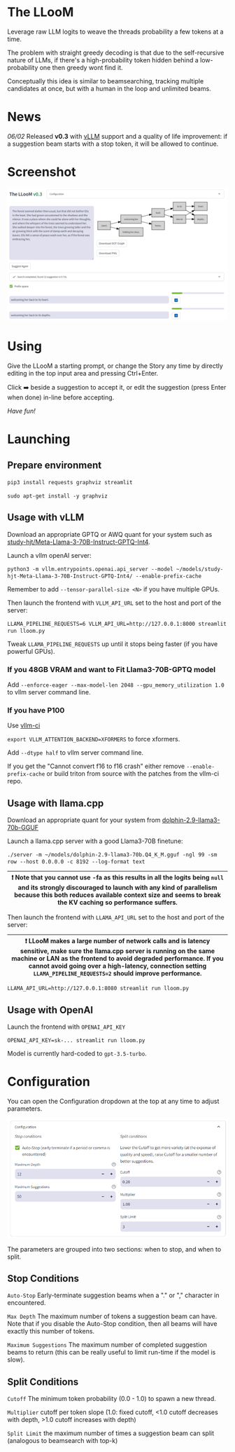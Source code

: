 # The LLooM

Leverage raw LLM logits to weave the threads probability a few tokens at a time.

The problem with straight greedy decoding is that due to the self-recursive nature of LLMs, if there's a high-probability token hidden behind a low-probability one then greedy wont find it.

Conceptually this idea is similar to beamsearching, tracking multiple candidates at once, but with a human in the loop and unlimited beams.

# News

*06/02* Released **v0.3** with [vLLM](https://github.com/vllm-project/vllm) support and a quality of life improvement: if a suggestion beam starts with a stop token, it will be allowed to continue.

# Screenshot

![LLooM Screenshot](screenshot.png "LLooM Screenshot")

# Using

Give the LLooM a starting prompt, or change the Story any time by directly editing in the top input area and pressing Ctrl+Enter.

Click ➡️ beside a suggestion to accept it, or edit the suggestion (press Enter when done) in-line before accepting.

*Have fun!*

# Launching

## Prepare environment

`pip3 install requests graphviz streamlit`

`sudo apt-get install -y graphviz`

## Usage with vLLM

Download an appropriate GPTQ or AWQ quant for your system such as [study-hjt/Meta-Llama-3-70B-Instruct-GPTQ-Int4](https://huggingface.co/study-hjt/Meta-Llama-3-70B-Instruct-GPTQ-Int4).

Launch a vllm openAI server:

```
python3 -m vllm.entrypoints.openai.api_server --model ~/models/study-hjt-Meta-Llama-3-70B-Instruct-GPTQ-Int4/ --enable-prefix-cache
```

Remember to add `--tensor-parallel-size <N>` if you have multiple GPUs.

Then launch the frontend with `VLLM_API_URL` set to the host and port of the server:

```
LLAMA_PIPELINE_REQUESTS=6 VLLM_API_URL=http://127.0.0.1:8000 streamlit run lloom.py
```

Tweak `LLAMA_PIPELINE_REQUESTS` up until it stops being faster (if you have powerful GPUs).

### If you 48GB VRAM and want to Fit Llama3-70B-GPTQ model

Add `--enforce-eager --max-model-len 2048 --gpu_memory_utilization 1.0` to vllm server command line.

### If you have P100

Use [vllm-ci](https://github.com/sasha0552/vllm-ci)

`export VLLM_ATTENTION_BACKEND=XFORMERS` to force xformers.

Add `--dtype half` to vllm server command line.

If you get the "Cannot convert f16 to f16 crash" either remove `--enable-prefix-cache` or build triton from source with the patches from the vllm-ci repo.

## Usage with llama.cpp

Download an appropriate quant for your system from [dolphin-2.9-llama3-70b-GGUF](https://huggingface.co/crusoeai/dolphin-2.9-llama3-70b-GGUF)

Launch a llama.cpp server with a good Llama3-70B finetune:

```
./server -m ~/models/dolphin-2.9-llama3-70b.Q4_K_M.gguf -ngl 99 -sm row --host 0.0.0.0 -c 8192 --log-format text
```

| :exclamation: Note that you cannot use -fa as this results in all the logits being `null` and its strongly discouraged to launch with any kind of parallelism because this both reduces available context size and seems to break the KV caching so performance suffers.  |
|-----------------------------------------|


Then launch the frontend with `LLAMA_API_URL` set to the host and port of the server:

| :exclamation:  LLooM makes a large number of network calls and is latency sensitive, make sure the llama.cpp server is running on the same machine or LAN as the frontend to avoid degraded performance.  If you cannot avoid going over a high-latency, connection setting `LLAMA_PIPELINE_REQUESTS=2` should improve performance. |
|-----------------------------------------|

```
LLAMA_API_URL=http://127.0.0.1:8080 streamlit run lloom.py
```

## Usage with OpenAI

Launch the frontend with `OPENAI_API_KEY`

```
OPENAI_API_KEY=sk-... streamlit run lloom.py
```

Model is currently hard-coded to `gpt-3.5-turbo`.

# Configuration

You can open the Configuration dropdown at the top at any time to adjust parameters.

![LLooM Screenshot](config.png "LLooM Screenshot")

The parameters are grouped into two sections: when to stop, and when to split.

## Stop Conditions

`Auto-Stop` Early-terminate suggestion beams when a "." or "," character in encountered.

`Max Depth` The maximum number of tokens a suggestion beam can have. Note that if you disable the Auto-Stop condition, then all beams will have exactly this number of tokens.

`Maximum Suggestions` The maximum number of completed suggestion beams to return (this can be really useful to limit run-time if the model is slow).

## Split Conditions

`Cutoff` The minimum token probability (0.0 - 1.0) to spawn a new thread.

`Multiplier` cutoff per token slope (1.0: fixed cutoff, <1.0 cutoff decreases with depth, >1.0 cutoff increases with depth)

`Split Limit` the maximum number of times a suggestion beam can split (analogous to beamsearch with top-k)
